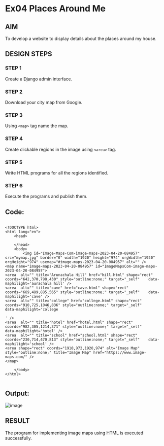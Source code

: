 # Ex04 Places Around Me
## AIM
To develop a website to display details about the places around my house.

## DESIGN STEPS

### STEP 1
Create a Django admin interface.

### STEP 2
Download your city map from Google.

### STEP 3
Using ```<map>``` tag name the map.

### STEP 4
Create clickable regions in the image using ```<area>``` tag.

### STEP 5
Write HTML programs for all the regions identified.

### STEP 6
Execute the programs and publish them.

## Code:
```

<!DOCTYPE html>
<html lang="en">
    <head>

    </head>
    <body>
        <img id="Image-Maps-Com-image-maps-2023-04-20-084957" src="mymap.jpg" border="0" width="1920" height="974" orgWidth="1920" orgHeight="974" usemap="#image-maps-2023-04-20-084957" alt="" />
<map name="image-maps-2023-04-20-084957" id="ImageMapsCom-image-maps-2023-04-20-084957">
<area  alt="" title="Arunachala Hill" href="hill.html" shape="rect" coords="642,370,798,430" style="outline:none;" target="_self"    data-maphilight='aurachala hill' />
<area  alt="" title="cave" href="cave.html" shape="rect" coords="689,489,885,565" style="outline:none;" target="_self"    data-maphilight='cave' />
<area  alt="" title="college" href="college.html" shape="rect" coords="910,725,1046,836" style="outline:none;" target="_self"    data-maphilight='college

' />
<area  alt="" title="hotel" href="hotel.html" shape="rect" coords="982,305,1214,371" style="outline:none;" target="_self"    data-maphilight='hotel' />
<area  alt="" title="school" href="school.html" shape="rect" coords="230,714,470,813" style="outline:none;" target="_self"    data-maphilight='school' />
<area shape="rect" coords="1918,972,1920,974" alt="Image Map" style="outline:none;" title="Image Map" href="https://www.image-maps.com/" />
</map>

    </body>
</html>


```

## Output:
![image](https://github.com/selvasachein/NearMe/assets/123792574/802d0952-ebbc-468e-85ee-8faa31845f44)





## RESULT
The program for implementing image maps using HTML is executed successfully.
